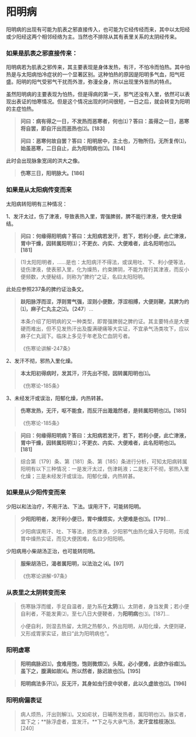 # 阳明病

阳明病的出现有可能为肌表之邪直接传入，也可能为它经传经而来，其中以太阳经或少阳经这两个相邻经络为主。当然也不排除从其有表里关系的太阴经传来。

### 如果是肌表之邪直接传来：

阳明病若为肌表之邪传来，其主要表现是身体发热，有汗，不怕冷而怕热。其中怕热是与太阳病怕冷症状的一个显著区别。这种怕热的原因是阳明多气血，阳气旺盛。阳明的阳气受邪气干扰而外泄，弥漫全身，所以出现里外皆热的特点。

虽然阳明病的主要表现为怕热，但是得病的第一天，邪气还没有入里，依然可以表现出表证的怕寒情况。但是这个情况出现的时间很短，一日之后，就会转变为阳明的主症怕热。

> **问曰：病有得之一日，不发热而恶寒者，何也⑴？答曰：虽得之一日，恶寒将自罢，即自汗出而恶热也⑵。[183]**
>
> **问曰：恶寒何故自罢？答曰：阳明居中，主土也，万物所归，无所复传⑴，始虽恶寒，二日自止，此为阳明病也⑵。[184]**

此时会出现脉象宽阔的洪大之像。

> **伤寒三日，阳明脉大。[186]**



### 如果是从太阳病传变而来

太阳病转阳明有三种情况：

1、发汗太过，伤了津液，导致表热入里，胃强脾弱，脾不能行津液，使大便燥结。

> **问曰：何缘得阳明病？答曰：太阳病若发汗，若下，若利小便，此亡津液，胃中干燥，因转属阳明⑴；不更衣、内实、大便难者，此名阳明也⑵。[181]**

> (1)太阳阳明者，……是也：太阳病汗不得法，或误用吐、下、利小便等法，徒伤津液，使表邪入里，化为燥热，约束脾阴，不能为胃行其津液，而反小便频数，大便秘结，则称为“脾约”之证，名曰太阳阳明。

此处应参照237条的脾约证治条文。

> **趺阳脉浮而涩，浮则胃气强，涩则小便数，浮涩相搏，大便则鞕，其脾为约⑴，麻子仁丸主之⑵。〔247**〕...
>
> 本条介绍了阳明病的又一种类型，即胃强脾弱之脾约证。其主要特点是大便硬而难出，但不见发热汗出及腹满硬痛等大实证，不宜承气汤类攻下，应以麻子仁丸润下。临床上多见于年老及亡血阴亏者。
>
> 《伤寒论讲解-247条》

2、发汗不彻，邪热入里化燥。

> **本太阳初得病时，发其汗，汗先出不彻，因转属阳明也⑴。**
>
> 《伤寒论-185条》

3、未经发汗或误治，阳郁化燥，内热转甚。

> **伤寒发热，无汗，呕不能食，而反汗出濈濈然者，是转属阳明也⑵。[185]**
>
> 《伤寒论-185条》

> **问曰：何缘得阳明病？答曰：太阳病若发汗，若下，若利小便，此亡津液，胃中干燥，因转属阳明⑴；不更衣、内实、大便难者，此名阳明也⑵。[181]**

> 综合第〔179〕条、第〔181〕条、第〔185〕条进行分析，可知太阳病转属阳明有以下三种情况：一是发汗太过，伤津耗液；二是发汗不彻，邪热入里化燥；三是未经发汗或误治。阳郁化燥，内热转甚。

### 如果是从少阳传变而来

少阳以和法治疗，不用汗法、下法。误用汗下，可能转阳明。

> **少阳阳明者，发汗利小便已，胃中燥烦实，大便难是也⑶。[179]**...
>
> 少阳病误用汗、吐、下等法，损伤津液，少阳邪气由热化燥入于阳明，形成胃中燥热实证，而见大便困难，名曰少阳阳明。

少阳病用小柴胡汤正治，也可能转阳明。

> **服柴胡汤已，渴者属阳明，以法治之 ⑷。[97]**
>
> 《伤寒论讲解-97条》

### 从表里之太阴转变而来



> 伤寒脉浮而缓，手足自温者，是为系在**太阴**⑴。太阴者，身当发黄；若小便自利者，不能发黄⑵，至七八日大便鞕者，为**阳明病**也⑶。[187]...
>
> 小便自利，则湿去热留，太阴之热郁久，外出阳明，从阳化燥，大便则硬，又形成胃家实证，故曰“此为阳明病也”。

### 阳明虚寒

> **阳明病脉迟⑴，食难用饱，饱则微烦⑵，头眩，必小便难，此欲作谷疸⑶。虽下之，腹满如故⑷。所以然者，脉迟故也⑸。[195]**

> **阳明病法多汗⑴，反无汗，其身如虫行皮中状者，此以久虚故也⑵。[196]**



### 阳明病偏表证



> 病人烦热，汗出则解⑴。又如疟状，日晡所发热者，属阳明也⑵。脉实者，宜下之；**脉浮虚者，宜发汗。**下之与大承气汤，**发汗宜桂枝汤⑶**。[240]